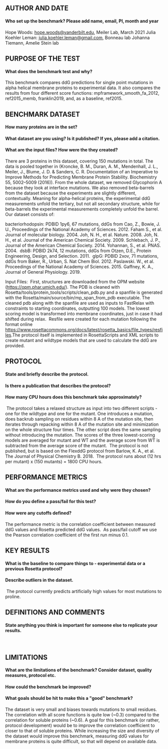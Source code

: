 ## AUTHOR AND DATE
#### Who set up the benchmark? Please add name, email, PI, month and year
Hope Woods: hope.woods@vanderbilt.edu, Meiler Lab, March 2021
Julia Koehler Leman: julia.koehler.leman@gmail.com, Bonneau lab
​Johanna Tiemann, Amelie Stein lab
 
## PURPOSE OF THE TEST
#### What does the benchmark test and why?
This benchmark compares ddG predictions for single point mutations in alpha helical membrane proteins to experimental data. It also compares the results from four different score functions: mpframework_smooth_fa_2012, ref2015_memb, franklin2019, and, as a baseline, ref2015.
​
## BENCHMARK DATASET
#### How many proteins are in the set?
#### What dataset are you using? Is it published? If yes, please add a citation.
#### What are the input files? How were the they created?
There are 3 proteins in this dataset, covering 150 mutations in total. The data is pooled together in (Kroncke, B. M., Duran, A. M., Mendenhall, J. L., Meiler, J., Blume, J. D. & Sanders, C. R. Documentation of an Imperative to Improve Methods for Predicting Membrane Protein Stability. Biochemistry 55, 5002–5009 (2016)). From the whole dataset, 
we removed Glycophorin A because they look at interface mutations. We also removed beta-barrels from the dataset because the experiments are slightly different, contextually. Meaning for alpha-helical proteins, the experimental ddG measurements unfold the tertiary, but not all secondary structure, while for beta-barrels the experimental measurements completely unfold the barrel. Our dataset consists of:
					
bacteriorhodopsin: PDBID 1py6, 67 mutations, ddGs from
	Cao, Z., Bowie, J. U., Proceedings of the National Academy of Sciences. 2012.
	Faham S., et al. Journal of molecular biology. 2004.
	Joh, N. H., et al. Nature. 2008.
	Joh, N. H., et al. Journal of the American Chemical Society. 2009.
	Schlebach, J. P., Journal of the American Chemical Society. 2014.
	Yohannan, S., et al. PNAS. 2004.
​
dsbB: PDBID 2k74, 12 mutations, ddGs from
	Otzen, D.E., Protein Engineering, Design, and Selection. 2011.
​
glpG: PDBID 2xov, 71 mutations, ddGs from
	Baker, R., Urban, S. Nat Chem Biol. 2012.
	Paslawski. W., et al. Proceedings of the National Academy of Sciences. 2015.
	Gaffney, K. A., Journal of General Physiology. 2019.
 
Input Files:
​
First, structures are downloaded from the OPM website (https://opm.phar.umich.edu/). The PDB is cleaned with Rosetta/tools/protein_tools/scripts/clean_pdb.py and a spanfile is generated with the Rosetta/main/source/bin/mp_span_from_pdb executable. The cleaned pdb along with the spanfile are used as inputs to FastRelax with constraints to starting coordinates, outputting 100 models. The lowest scoring model is transformed into membrane coordinates, just in case it had shifted during relax.
​
Resfile were created for each mutation following the format online https://www.rosettacommons.org/docs/latest/rosetta_basics/file_types/resfiles.
​
The protocol itself is implemented in RosettaScripts and XML scripts to create mutant and wildtype models that are used to calculate the ddG are provided.
 
## PROTOCOL
#### State and briefly describe the protocol.
#### Is there a publication that describes the protocol?
#### How many CPU hours does this benchmark take approximately?
​
The protocol takes a relaxed structure as input into two different scripts - one for the wildtype and one for the mutant. One introduces a mutation, does backrub sampling on residues within 8 A of the mutation site, then iterates through repacking within 8 A of the mutation site and minimization on the whole structure four times. The other script does the same sampling without introducing the mutation. The scores of the three lowest-scoring models are averaged for mutant and WT and the average score from WT is subtracted from the average score of the mutant.
​
The protocol is not published, but is based on the FlexddG protocol from Barlow, K. A., et al. The Journal of Physical Chemistry B. 2018.
​
The protocol runs about (12 hrs per mutant) x (150 mutants) = 1800 CPU hours.
​
## PERFORMANCE METRICS
#### What are the performance metrics used and why were they chosen?
#### How do you define a pass/fail for this test?
#### How were any cutoffs defined?
The performance metric is the correlation coefficient between measured ddG values and Rosetta predicted ddG values.
​
As pass/fail cutoff we use the Pearson correlation coefficient of the first run minus 0.1.
​​
## KEY RESULTS
#### What is the baseline to compare things to - experimental data or a previous Rosetta protocol?
#### Describe outliers in the dataset.
​
The protocol currently predicts artificially high values for most mutations to proline.
​
## DEFINITIONS AND COMMENTS
#### State anything you think is important for someone else to replicate your results.
​
## LIMITATIONS
#### What are the limitations of the benchmark? Consider dataset, quality measures, protocol etc.
#### How could the benchmark be improved?
#### What goals should be hit to make this a "good" benchmark?
The dataset is very small and biases towards mutations to small residues. The correlation with all score functions is quite low (~0.3) compared to the correlation for soluble proteins (~0.6). A goal for this benchmark (or rather, protocol development) would be to improve the correlation coefficient to closer to that of soluble proteins. While increasing the size and diversity of the dataset would improve this benchmark, measuring ddG values for membrane proteins is quite difficult, so that will depend on available data.


